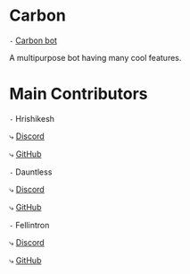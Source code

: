 # Carbon

`-` [Carbon bot](https://discord.com/oauth2/authorize?client_id=855652438919872552&scope=bot+applications.commands&guild_id=824294231447044197)

A multipurpose bot having many cool features.

# Main Contributors

`-` Hrishikesh

⤷ [Discord](https://discordapp.com/users/598918643727990784)

⤷ [GitHub](https://github.com/hrishike-sh)

`-` Dauntless

⤷ [Discord](https://discordapp.com/users/266432078222983169)

⤷ [GitHub](https://github.com/Dauntless7)

`-` Fellintron

⤷ [Discord](https://discordapp.com/users/786150805773746197)

⤷ [GitHub](https://github.com/Fellintron)
